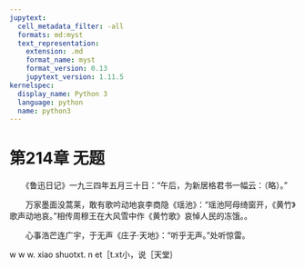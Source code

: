 ```yaml
---
jupytext:
  cell_metadata_filter: -all
  formats: md:myst
  text_representation:
    extension: .md
    format_name: myst
    format_version: 0.13
    jupytext_version: 1.11.5
kernelspec:
  display_name: Python 3
  language: python
  name: python3
---
```

# 第214章  无题 

　　《鲁迅日记》一九三四年五月三十日：“午后，为新居格君书一幅云：（略）。” 

　　万家墨面没蒿莱，敢有歌吟动地哀李商隐《瑶池》：“瑶池阿母绮窗开，《黄竹》歌声动地哀。”相传周穆王在大风雪中作《黄竹歌》哀悼人民的冻饿。。 

　　心事浩芒连广宇，于无声《庄子·天地》：“听乎无声。”处听惊雷。 

w w w. xiao shuotxt. n et［t.xt小，说［天堂｝ 


